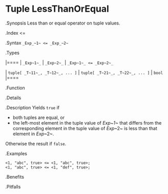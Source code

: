 # Tuple LessThanOrEqual

.Synopsis
Less than or equal operator on tuple values.

.Index
<=

.Syntax
`_Exp_~1~ <= _Exp_~2~`

.Types


|====
| `_Exp~1~_`                      |  `_Exp~2~_`                      | `_Exp~1~_ <= _Exp~2~_` 

| `tuple[ _T~11~_, _T~12~_, ... ]` |  `tuple[ _T~21~_, _T~22~_, ... ]` | `bool`               
|====

.Function

.Details

.Description
Yields `true` if 

*  both tuples are equal, or
*  the left-most element in the tuple value of _Exp~1~_ that differs from the corresponding element in the tuple 
value of _Exp_~2~ is less than that element in _Exp_~2~.


Otherwise the result if `false`.

.Examples
```rascal-shell
<1, "abc", true> <= <1, "abc", true>;
<1, "abc", true> <= <1, "def", true>;
```

.Benefits

.Pitfalls

